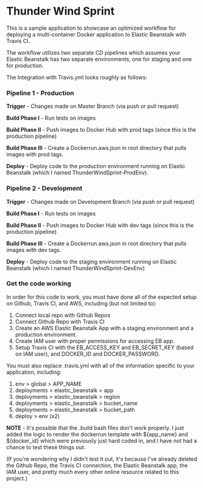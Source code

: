 # Thunder Wind Sprint

This is a sample application to showcase an optimized workflow for deploying a multi-container Docker application to Elastic Beanstalk with Travis CI.

The workflow utilizes two separate CD pipelines which assumes your Elastic Beanstalk has two separate environments, one for staging and one for production.

The Integration with Travis.yml looks roughly as follows:

### Pipeline 1 - Production

**Trigger** - Changes made on Master Branch (via push or pull request)

**Build Phase I** - Run tests on images

**Build Phase II** - Push images to Docker Hub with prod tags (since this is the production pipeline)

**Build Phase III** - Create a Dockerrun.aws.json in root directory that pulls images with prod tags.

**Deploy** - Deploy code to the production environment running on Elastic Beanstalk (which I named ThunderWindSprint-ProdEnv).

### Pipeline 2 - Development

**Trigger** - Changes made on Development Branch (via push or pull request)

**Build Phase I** - Run tests on images

**Build Phase II** - Push images to Docker Hub with dev tags (since this is the production pipeline)

**Build Phase III** - Create a Dockerrun.aws.json in root directory that pulls images with dev tags.

**Deploy** - Deploy code to the staging environment running on Elastic Beanstalk (which I named ThunderWindSprint-DevEnv)

### Get the code working

In order for this code to work, you must have done all of the expected setup on Github, Travis CI, and AWS, including (but not limited to):

1. Connect local repo with Github Repos
2. Connect Github Repo with Travis CI
3. Create an AWS Elastic Beanstalk App with a staging environment and a production environment.
4. Create IAM user with proper permissions for accessing EB app.
5. Setup Travis CI with the EB_ACCESS_KEY and EB_SECRET_KEY (based on IAM user), and DOCKER_ID and DOCKER_PASSWORD.

You must also replace .travis.yml with all of the information specific to your application, including:

1. env > global > APP_NAME
2. deployments > elastic_beanstalk > app
3. deployments > elastic_beanstalk > region
4. deployments > elastic_beanstalk > bucket_name
5. deployments > elastic_beanstalk > bucket_path
6. deploy > env (x2)


**NOTE** - It's possible that the .build bash files don't work properly. I just added the logic to render the dockerrun template with ${app_name} and ${docker_id} which were previously just hard coded in, and I have not had a chance to test these things out.

(If you're wondering why I didn't test it out, it's because I've already deleted the Github Repo, the Travis CI connection, the Elastic Beanstalk app, the IAM user, and pretty much every other online resource related to this project.)
